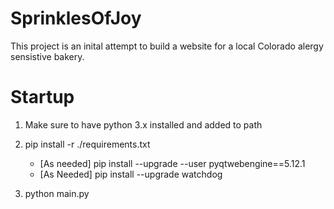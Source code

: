 # SprinklesOfJoy
This project is an inital attempt to build a website for a local Colorado alergy sensistive bakery.

# Startup
1. Make sure to have python 3.x installed and added to path
1. pip install -r ./requirements.txt
    - [As needed] pip install --upgrade --user pyqtwebengine==5.12.1
    - [As Needed] pip install --upgrade watchdog

1. python main.py
